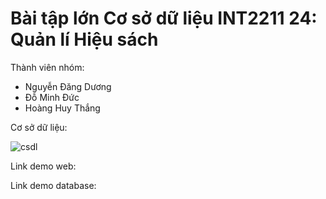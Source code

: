 # Bài tập lớn Cơ sở dữ liệu INT2211 24: Quản lí Hiệu sách
Thành viên nhóm:
- Nguyễn Đăng Dương
- Đỗ Minh Đức
- Hoàng Huy Thắng

Cơ sở dữ liệu:

![csdl](https://user-images.githubusercontent.com/100281796/204355016-d93d7f9b-0a4e-4e9c-b9ff-edbf3f55a9d3.png)

Link demo web:

Link demo database: 
